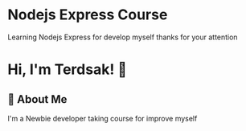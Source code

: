 # Nodejs Express Course

Learning Nodejs Express for develop myself thanks for your attention

# Hi, I'm Terdsak! 👋

## 🚀 About Me
I'm a Newbie developer taking course for improve myself